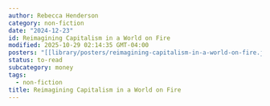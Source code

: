```yaml
---
author: Rebecca Henderson
category: non-fiction
date: "2024-12-23"
id: Reimagining Capitalism in a World on Fire
modified: 2025-10-29 02:14:35 GMT-04:00
posters: "[[library/posters/reimagining-capitalism-in-a-world-on-fire.jpg]]"
status: to-read
subcategory: money
tags:
  - non-fiction
title: Reimagining Capitalism in a World on Fire
---
```

